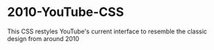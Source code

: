 # 2010-YouTube-CSS
This CSS restyles YouTube's current interface to resemble the classic design from around 2010
